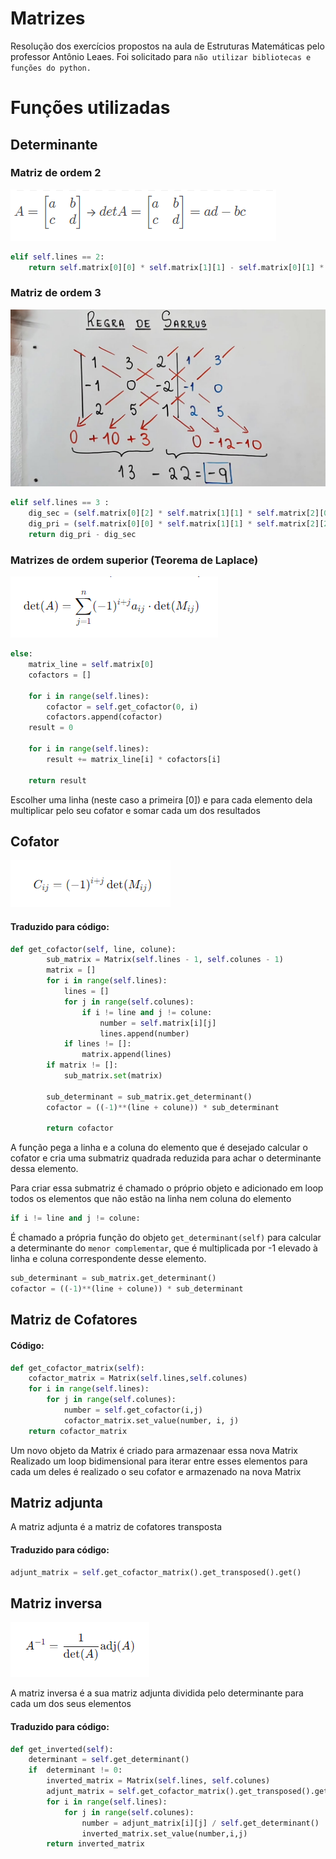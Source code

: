 # Matrizes
Resolução dos exercícios propostos na aula de Estruturas Matemáticas pelo professor Antônio Leaes.
Foi solicitado para `não utilizar bibliotecas e funções do python.`

# Funções utilizadas

## Determinante
### Matriz de ordem 2
![Texto alternativo](imgs/determinant2.png)
```python
elif self.lines == 2:
    return self.matrix[0][0] * self.matrix[1][1] - self.matrix[0][1] * self.matrix[1][0]
```
### Matriz de ordem 3

![Texto alternativo](imgs/sarrus.jpg)
```python
elif self.lines == 3 :
    dig_sec = (self.matrix[0][2] * self.matrix[1][1] * self.matrix[2][0]) + (self.matrix[0][0] * self.matrix[1][2] * self.matrix[2][1]) + (self.matrix[0][1] * self.matrix[1][0] * self.matrix[2][2])
    dig_pri = (self.matrix[0][0] * self.matrix[1][1] * self.matrix[2][2]) + (self.matrix[0][1] * self.matrix[1][2] * self.matrix[2][0]) + (self.matrix[0][2] * self.matrix[1][0] * self.matrix[2][1])
    return dig_pri - dig_sec
```

### Matrizes de ordem superior (Teorema de Laplace)
![Texto alternativo](imgs/determinantsup.PNG)

```python
else:
    matrix_line = self.matrix[0]
    cofactors = []

    for i in range(self.lines):
        cofactor = self.get_cofactor(0, i)
        cofactors.append(cofactor)
    result = 0

    for i in range(self.lines):
        result += matrix_line[i] * cofactors[i]

    return result
```
Escolher uma linha (neste caso a primeira [0]) e para cada elemento dela multiplicar pelo seu cofator e somar cada um dos resultados



## Cofator
![Texto alternativo](imgs/cofactor.png)
#### Traduzido para código:
```python
def get_cofactor(self, line, colune):
        sub_matrix = Matrix(self.lines - 1, self.colunes - 1)
        matrix = []
        for i in range(self.lines):
            lines = []
            for j in range(self.colunes):
                if i != line and j != colune:
                    number = self.matrix[i][j]
                    lines.append(number)
            if lines != []:
                matrix.append(lines)
        if matrix != []:
            sub_matrix.set(matrix)

        sub_determinant = sub_matrix.get_determinant()
        cofactor = ((-1)**(line + colune)) * sub_determinant

        return cofactor
```

A função pega a linha e a coluna do elemento que é desejado calcular o cofator e cria uma submatriz quadrada reduzida para achar o determinante dessa elemento.

Para criar essa submatriz é chamado o próprio objeto e adicionado em loop todos os elementos que não estão na linha nem coluna do elemento 
```python
if i != line and j != colune:
```

É chamado a própria função do objeto `get_determinant(self)` para calcular a determinante do `menor complementar`, que é multiplicada por -1 elevado à linha e coluna correspondente desse elemento.

```python
sub_determinant = sub_matrix.get_determinant()
cofactor = ((-1)**(line + colune)) * sub_determinant
```

## Matriz de Cofatores
#### Código:
```python
def get_cofactor_matrix(self):
    cofactor_matrix = Matrix(self.lines,self.colunes)
    for i in range(self.lines):
        for j in range(self.colunes):
            number = self.get_cofactor(i,j)
            cofactor_matrix.set_value(number, i, j)
    return cofactor_matrix
```
Um novo objeto da Matrix é criado para armazenaar essa nova Matrix
Realizado um loop bidimensional para iterar entre esses elementos para cada um deles é realizado o seu cofator e armazenado na nova Matrix

## Matriz adjunta
A matriz adjunta é a matriz de cofatores transposta
#### Traduzido para código:
```python
adjunt_matrix = self.get_cofactor_matrix().get_transposed().get()
```


## Matriz inversa
![Texto alternativo](imgs/inverse.png)

A matriz inversa é a sua matriz adjunta dividida pelo determinante para cada um dos seus elementos

#### Traduzido para código:
```python
def get_inverted(self):
    determinant = self.get_determinant()
    if  determinant != 0:
        inverted_matrix = Matrix(self.lines, self.colunes)
        adjunt_matrix = self.get_cofactor_matrix().get_transposed().get()
        for i in range(self.lines):
            for j in range(self.colunes):
                number = adjunt_matrix[i][j] / self.get_determinant()
                inverted_matrix.set_value(number,i,j)
        return inverted_matrix
```







